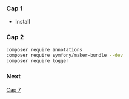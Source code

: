 ### Cap 1

* Install

### Cap 2

```bash
composer require annotations
composer require symfony/maker-bundle --dev
composer require logger
```

### Next

[Cap 7](https://www.youtube.com/watch?v=Jw-vTsBJ30c&list=PLC8ntN5__iMIAy9V6XO37Dx_bQ5V7zc-h&index=7)
